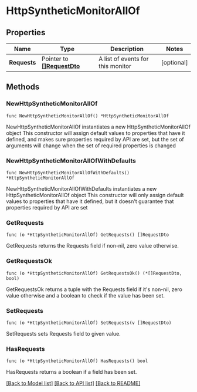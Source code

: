 # HttpSyntheticMonitorAllOf

## Properties

Name | Type | Description | Notes
------------ | ------------- | ------------- | -------------
**Requests** | Pointer to [**[]RequestDto**](RequestDto.md) | A list of events for this monitor | [optional] 

## Methods

### NewHttpSyntheticMonitorAllOf

`func NewHttpSyntheticMonitorAllOf() *HttpSyntheticMonitorAllOf`

NewHttpSyntheticMonitorAllOf instantiates a new HttpSyntheticMonitorAllOf object
This constructor will assign default values to properties that have it defined,
and makes sure properties required by API are set, but the set of arguments
will change when the set of required properties is changed

### NewHttpSyntheticMonitorAllOfWithDefaults

`func NewHttpSyntheticMonitorAllOfWithDefaults() *HttpSyntheticMonitorAllOf`

NewHttpSyntheticMonitorAllOfWithDefaults instantiates a new HttpSyntheticMonitorAllOf object
This constructor will only assign default values to properties that have it defined,
but it doesn't guarantee that properties required by API are set

### GetRequests

`func (o *HttpSyntheticMonitorAllOf) GetRequests() []RequestDto`

GetRequests returns the Requests field if non-nil, zero value otherwise.

### GetRequestsOk

`func (o *HttpSyntheticMonitorAllOf) GetRequestsOk() (*[]RequestDto, bool)`

GetRequestsOk returns a tuple with the Requests field if it's non-nil, zero value otherwise
and a boolean to check if the value has been set.

### SetRequests

`func (o *HttpSyntheticMonitorAllOf) SetRequests(v []RequestDto)`

SetRequests sets Requests field to given value.

### HasRequests

`func (o *HttpSyntheticMonitorAllOf) HasRequests() bool`

HasRequests returns a boolean if a field has been set.


[[Back to Model list]](../README.md#documentation-for-models) [[Back to API list]](../README.md#documentation-for-api-endpoints) [[Back to README]](../README.md)


